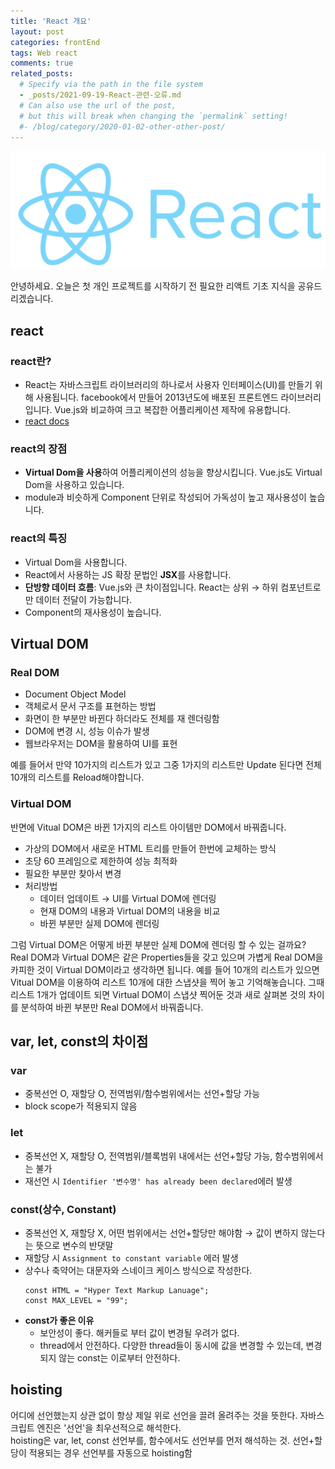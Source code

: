 ```yaml
---
title: 'React 개요'
layout: post
categories: frontEnd
tags: Web react
comments: true
related_posts:
  # Specify via the path in the file system
  - _posts/2021-09-19-React-관련-오류.md
  # Can also use the url of the post,
  # but this will break when changing the `permalink` setting!
  #- /blog/category/2020-01-02-other-other-post/
---
```


<p align="center"><img src="/assets\img/react-logo.PNG"></p>

안녕하세요. 오늘은 첫 개인 프로젝트를 시작하기 전 필요한 리액트 기초 지식을 공유드리겠습니다.

## react
### react란?
- React는 자바스크립트 라이브러리의 하나로서 사용자 인터페이스(UI)를 만들기 위해 사용됩니다. facebook에서 만들어 2013년도에 배포된 프론트엔드 라이브러리입니다. Vue.js와 비교하여 크고 복잡한 어플리케이션 제작에 유용합니다.
- [react docs](https://reactjs.org/docs/getting-started.html)

### react의 장점
- **Virtual Dom을 사용**하여 어플리케이션의 성능을 향상시킵니다. Vue.js도 Virtual Dom을 사용하고 있습니다.
- module과 비슷하게 Component 단위로 작성되어 가독성이 높고 재사용성이 높습니다.

### react의 특징
- Virtual Dom을 사용합니다.
- React에서 사용하는 JS 확장 문법인 **JSX**를 사용합니다.
- **단방향 데이터 흐름**: Vue.js와 큰 차이점입니다. React는 상위 → 하위 컴포넌트로만 데이터 전달이 가능합니다.
- Component의 재사용성이 높습니다.

## Virtual DOM
### Real DOM
- Document Object Model
- 객체로서 문서 구조를 표현하는 방법
- 화면이 한 부분만 바뀐다 하더라도 전체를 재 렌더링함  
- DOM에 변경 시, 성능 이슈가 발생
- 웹브라우저는 DOM을 활용하여 UI를 표현

예를 들어서 만약 10가지의 리스트가 있고 그중 1가지의 리스트만 Update 된다면 전체 10개의 리스트를 Reload해야합니다.
### Virtual DOM
반면에 Vitual DOM은 바뀐 1가지의 리스트 아이템만 DOM에서 바꿔줍니다.
- 가상의 DOM에서 새로운 HTML 트리를 만들어 한번에 교체하는 방식
- 초당 60 프레임으로 제한하여 성능 최적화
- 필요한 부분만 찾아서 변경
- 처리방법
  - 데이터 업데이트 → UI를 Virtual DOM에 렌더링
  - 현재 DOM의 내용과 Virtual DOM의 내용을 비교
  - 바뀐 부분만 실제 DOM에 렌더링  

그럼 Virtual DOM은 어떻게 바뀐 부분만 실제 DOM에 렌더링 할 수 있는 걸까요?  
Real DOM과 Virtual DOM은 같은 Properties들을 갖고 있으며 가볍게 Real DOM을 카피한 것이 Virtual DOM이라고 생각하면 됩니다. 예를 들어 10개의 리스트가 있으면 Vitual DOM을 이용하여 리스트 10개에 대한 스냅샷을 찍어 놓고 기억해놓습니다. 그때 리스트 1개가 업데이트 되면 Virtual DOM이 스냅샷 찍어둔 것과 새로 살펴본 것의 차이를 분석하여 바뀐 부분만 Real DOM에서 바꿔줍니다.

## var, let, const의 차이점
### var
- 중복선언 O, 재할당 O, 전역범위/함수범위에서는 선언+할당 가능
- block scope가 적용되지 않음
### let
- 중복선언 X, 재할당 O, 전역범위/블록범위 내에서는 선언+할당 가능, 함수범위에서는 불가
- 재선언 시 `Identifier '변수명' has already been declared`에러 발생
### const(상수, Constant)
- 중복선언 X, 재할당 X, 어떤 범위에서는 선언+할당만 해야함 
  → 값이 변하지 않는다는 뜻으로 변수의 반댓말
- 재할당 시 `Assignment to constant variable` 에러 발생
- 상수나 축약어는 대문자와 스네이크 케이스 방식으로 작성한다.  
  ```
  const HTML = "Hyper Text Markup Lanuage";
  const MAX_LEVEL = "99";
  ```
- **const가 좋은 이유**
  - 보안성이 좋다. 해커들로 부터 값이 변경될 우려가 없다.
  - thread에서 안전하다.  다양한 thread들이 동시에 값을 변경할 수 있는데, 변경되지 않는 const는 이로부터 안전하다.

## hoisting
어디에 선언했는지 상관 없이 항상 제일 위로 선언을 끌려 올려주는 것을 뜻한다. 자바스크립트 엔진은 '선언'을 최우선적으로 해석한다.  
hoisting은 var, let, const 선언부를, 함수에서도 선언부를 먼저 해석하는 것. 선언+할당이 적용되는 경우 선언부를 자동으로 hoisting함

<!--author-->